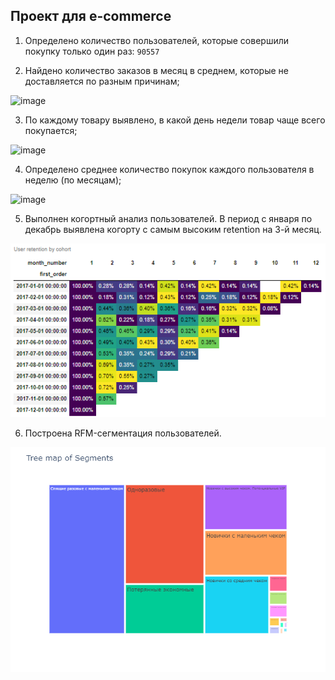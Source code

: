 ## Проект для e-commerce

1. Определено количество пользователей, которые совершили покупку только один раз: `90557`
   
   
2. Найдено количество заказов в месяц в среднем, которые не доставляется по разным причинам;

![image](https://github.com/Hitez90/e-commerce/assets/54677705/67e9858f-0abc-47c2-8dcb-fee56961aac0)


3. По каждому товару выявлено, в какой день недели товар чаще всего покупается;

![image](https://github.com/Hitez90/e-commerce/assets/54677705/9960f9b9-d119-47b5-ae29-cf669e2525ae)


4. Определено среднее количество покупок каждого пользователя в неделю (по месяцам);

![image](https://github.com/Hitez90/e-commerce/assets/54677705/61e29705-4d8e-412a-b97c-9f4e378815a8)


5. Выполнен когортный анализ пользователей. В период с января по декабрь выявлена когорту с самым высоким retention на 3-й месяц.
   
![image](https://github.com/Hitez90/e-commerce/blob/main/cohort.PNG)


6. Построена RFM-сегментация пользователей.

![image](https://github.com/Hitez90/e-commerce/blob/main/rfm.png)




